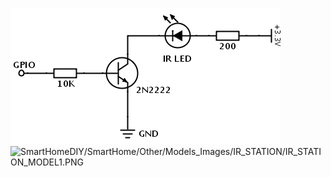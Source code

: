 ![led_transmit.png](led_transmit.png)
![SmartHomeDIY/SmartHome/Other/Models_Images/IR_STATION/IR_STATION_MODEL1.PNG](SmartHomeDIY/SmartHome/Other/Models_Images/IR_STATION/IR_STATION_MODEL1.PNG)
